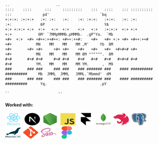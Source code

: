 <!-- ### <!-- <img align="" src="https://github.com/mar1nel/mar1nel/assets/110196455/3326fc73-20f6-4f20-b91a-0d11e9d38946" title="React" alt="" width="40"/> --> <!--♻ About `mar1nel` :

<!-- This section could have an image/logo for React, but it's currently commented out. -->

<!-- <div id="header" align="start" style="border: 2px solid green;">
  <img src="https://github.com/mar1nel/mar1nel/assets/110196455/77c242f5-c1e6-404e-ab9e-cb7e9422f4ee" width="500"/>
</div> -->

<!-- This commented block was likely intended to display a header image with some styling. -->

<!-- <br>![pngegg (3)](https://github.com/mar1nel/mar1nel/assets/110196455/1be6de5d-01e3-42cd-a0ec-f9b3542f247f) -->
<!-- ![2303274-jake_long_by_blakmanta-removebg-preview](https://github.com/mar1nel/mar1nel/assets/110196455/3326fc73-20f6-4f20-b91a-0d11e9d38946) -->

<!-- These commented lines seem to reference additional image assets, but they are not currently in use. -->

<!-- <p>I just craft <a href="https://react.dev/">React</a> based projects, this inspires me.</p> -->
<!-- Removed text about crafting React projects. -->

<!-- I'll never add a "hobby" section to my resume. Awesome guys, I'm glad you like playing guitar, cycling, reading books and watching movies, but hey! -->

<!--<p>Occasionally, I do some web/mobile ui/ux designs, sharing my stuff (but not everytime) on <a href="https://www.behance.net/ababiivicu">Behance</a>.</p>
<!-- This paragraph describes sharing designs on Behance. -->

<!--<p>Big friends with <a href="https://react.dev/">React</a> even if we fight sometimes, but we still chillin together.</p>
<!-- Fun, personal touch about working with React. -->

<!--<p>Blockchain Solana/ TON amateur, that genuinely love Web3 concepts. One day I'll build something great...</p>
<!-- Statement about exploring Web3 and blockchain development. -->

<!-- “Better three hours too soon than a minute too late.” — William Shakespeare, that's why every junior developer is building a to-do list and online alarm clock -->
<!-- A humorous quote removed from the visible content. -->

<!--<div align="start">
  <h4> ⚙ Web Development Tech:</h4>&nbsp;
  <img src="https://github.com/devicons/devicon/blob/master/icons/react/react-original-wordmark.svg" title="React" alt="React" width="55" height="40"/>&nbsp;
  <img src="https://github.com/devicons/devicon/blob/master/icons/nodejs/nodejs-original.svg" title="NodeJS" alt="HTML" width="50" height="40"/>&nbsp;
  <img src="https://github.com/devicons/devicon/blob/master/icons/javascript/javascript-original.svg" title="JavaScript" alt="JavaScript" width="50" height="40"/>&nbsp;
  <img src="https://github.com/devicons/devicon/blob/master/icons/mongodb/mongodb-original-wordmark.svg" title="JavaScript" alt="MongoDB" width="50" height="40"/>&nbsp;
  <img src="https://github.com/devicons/devicon/blob/master/icons/postgresql/postgresql-original.svg" title="PostgreSQL" alt="HTML" width="50" height="40"/>&nbsp;
  <img src="https://github.com/devicons/devicon/blob/master/icons/git/git-original.svg" title="HTML5" alt="HTML" width="50" height="40"/>&nbsp;
  <img src="https://github.com/devicons/devicon/blob/master/icons/html5/html5-original.svg" title="HTML5" alt="HTML" width="50" height="40"/>&nbsp;
  <img src="https://github.com/devicons/devicon/blob/master/icons/nestjs/nestjs-original.svg" title="Nest" alt="HTML" width="50" height="40"/>&nbsp;
  
  <!-- This section lists web development technologies using icons with descriptive alt text and tooltips. -->
  
<!--  <h4> ✏ Web Design | Ui/Ux Utils:</h4>&nbsp;
  <img src="https://github.com/devicons/devicon/blob/master/icons/sass/sass-original.svg"  title="CSS3" alt="CSS" width="50" height="40"/>&nbsp;
  <img src="https://github.com/devicons/devicon/blob/master/icons/framermotion/framermotion-original.svg"  title="Framer" alt="CSS" width="50" height="40"/>&nbsp;
  <img src="https://github.com/devicons/devicon/blob/master/icons/css3/css3-plain-wordmark.svg"  title="CSS3" alt="CSS" width="50" height="40"/>&nbsp;
  <img src="https://github.com/devicons/devicon/blob/master/icons/figma/figma-original.svg" title="HTML5" alt="HTML" width="50" height="40"/>&nbsp;
  <img src="https://github.com/devicons/devicon/blob/master/icons/behance/behance-original.svg" title="HTML5" alt="HTML" width="50" height="40"/>&nbsp;
</div>

<!-- This section lists tools and technologies related to web design and UI/UX with icons. -->

<!--<h3> ✅ Streak & Contribution Stats :</h3>

[![GitHub Streak](https://github-readme-streak-stats.herokuapp.com?user=mar1nel&theme=hacker&card_width=500)](https://git.io/streak-stats)
<!-- This section displays a GitHub streak contribution graphic. -->

<!-- ### 📈 GitHub Journey:

 [![My GitHub Stats](https://github-readme-stats.vercel.app/api?username=mar1nel&show_icons=true&theme=chartreuse-dark)](https://github.com/anuraghazra/github-readme-stats) -->

<!-- A commented-out section for GitHub stats, potentially to be added later. -->

<!-- ----------------------------------------------------------------------------------------------------------------------------------------------------------------------------- -->

```
                                                                                       ..                     ..     
::::    ::::      :::     :::::::::    :::   ::::    ::: :::::::::: :::              pd'                       `bq         
+:+:+: :+:+:+   :+: :+:   :+:    :+: :+:+:   :+:+:   :+: :+:        :+:             6P                           YA     
+:+ +:+:+ +:+  +:+   +:+  +:+    +:+   +:+   :+:+:+  +:+ +:+        +:+            6M' `7MMpMMMb.pMMMb.  .gP"Ya.  `Mb     
+#+  +:+  +#+ +#++:++#++: +#++:++#:    +#+   +#+ +:+ +#+ +#++:++#   +#+           MN    MM    MM    MM ,M'     Yb  8M 
+#+       +#+ +#+     +#+ +#+    +#+   +#+   +#+  +#+#+# +#+        +#+           MN    MM    MM    MM 8M """""".  8M 
#+#       #+# #+#     #+# #+#    #+#   #+#   #+#   #+#+# #+#        #+#           YM.   MM    MM    MM YM.      ,  M9 
###       ### ###     ### ###    ### ####### ###    #### ########## ##########     Mb  JMML  JMML   JMML.`Mbmmd'  dM  
###       ### ###     ### ###    ### ####### ###    #### ########## ##########      Yq.                        .pY
                                                                                      ``                      ''     
```
<div align="start">
 <h4>Worked with:</h4>
  <img src="https://github.com/devicons/devicon/blob/master/icons/react/react-original-wordmark.svg" title="React" alt="React" width="55" height="40"/>&nbsp;
  <img src="https://github.com/devicons/devicon/blob/master/icons/nextjs/nextjs-original.svg" title="nextjs" alt="HTML" width="50" height="40"/>&nbsp;
  <img src="https://github.com/devicons/devicon/blob/master/icons/nodejs/nodejs-original.svg" title="NodeJS" alt="HTML" width="50" height="40"/>&nbsp;
  <img src="https://github.com/devicons/devicon/blob/master/icons/javascript/javascript-original.svg" title="JavaScript" alt="JavaScript" width="50" height="40"/>&nbsp;
  <img src="https://github.com/devicons/devicon/blob/master/icons/framermotion/framermotion-original.svg"  title="Framer" alt="CSS" width="50" height="40"/>&nbsp;
  <img src="https://github.com/devicons/devicon/blob/master/icons/mongodb/mongodb-original-wordmark.svg" title="JavaScript" alt="MongoDB" width="50" height="40"/>&nbsp;
    <img src="https://github.com/devicons/devicon/blob/master/icons/nestjs/nestjs-original.svg" title="Nest" alt="HTML" width="50" height="40"/>&nbsp;
  <img src="https://github.com/devicons/devicon/blob/master/icons/postgresql/postgresql-original.svg" title="PostgreSQL" alt="HTML" width="50" height="40"/>&nbsp;
  <img src="https://github.com/devicons/devicon/blob/master/icons/mariadb/mariadb-original-wordmark.svg" title="HTML5" alt="HTML" width="50" height="40"/>&nbsp;
  <img src="https://github.com/devicons/devicon/blob/master/icons/git/git-original.svg" title="HTML5" alt="HTML" width="50" height="40"/>&nbsp;
  <img src="https://github.com/devicons/devicon/blob/master/icons/sass/sass-original.svg"  title="CSS3" alt="CSS" width="50" height="40"/>&nbsp;
<!--   <img src="https://github.com/devicons/devicon/blob/master/icons/css3/css3-plain-wordmark.svg"  title="CSS3" alt="CSS" width="50" height="40"/>&nbsp; -->
  <img src="https://github.com/devicons/devicon/blob/master/icons/figma/figma-original.svg" title="HTML5" alt="HTML" width="50" height="40"/>&nbsp;
</div>

  
